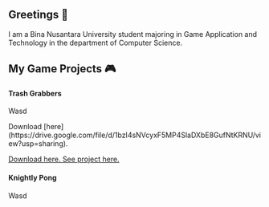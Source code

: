 ## Greetings 👋
I am a Bina Nusantara University student majoring in Game Application and Technology in the department of Computer Science.

## My Game Projects 🎮
#### Trash Grabbers
<p>
  Wasd
</p>
Download [here](https://drive.google.com/file/d/1bzI4sNVcyxF5MP4SlaDXbE8GufNtKRNU/view?usp=sharing).

[ Download here. ]( https://drive.google.com/file/d/1bzI4sNVcyxF5MP4SlaDXbE8GufNtKRNU/view?usp=sharing )
[See project here.](https://github.com/bibyru/Little-Grabbers/)
<b></b>

#### Knightly Pong
<p>
  Wasd
</p>
<b></b>

<!--
**bibyru/bibyru** is a ✨ _special_ ✨ repository because its `README.md` (this file) appears on your GitHub profile.

Here are some ideas to get you started:

- 🔭 I’m currently working on ...
- 🌱 I’m currently learning ...
- 👯 I’m looking to collaborate on ...
- 🤔 I’m looking for help with ...
- 💬 Ask me about ...
- 📫 How to reach me: ...
- 😄 Pronouns: ...
- ⚡ Fun fact: ...
-->
